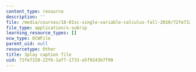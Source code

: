 ```yaml
---
content_type: resource
description: ''
file: /media/courses/18-01sc-single-variable-calculus-fall-2010/72fe732822f61af71733a5f9243b7f99_QKXAd2PhZGY.srt
file_type: application/x-subrip
learning_resource_types: []
ocw_type: OCWFile
parent_uid: null
resourcetype: Other
title: 3play caption file
uid: 72fe7328-22f6-1af7-1733-a5f9243b7f99
---
```

